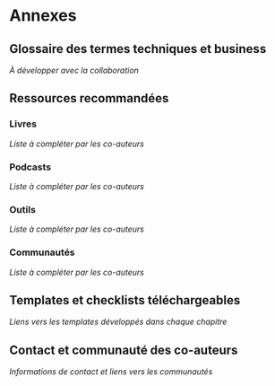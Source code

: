 # Annexes

## Glossaire des termes techniques et business

*À développer avec la collaboration*

## Ressources recommandées

### Livres
*Liste à compléter par les co-auteurs*

### Podcasts
*Liste à compléter par les co-auteurs*

### Outils
*Liste à compléter par les co-auteurs*

### Communautés
*Liste à compléter par les co-auteurs*

## Templates et checklists téléchargeables

*Liens vers les templates développés dans chaque chapitre*

## Contact et communauté des co-auteurs

*Informations de contact et liens vers les communautés*